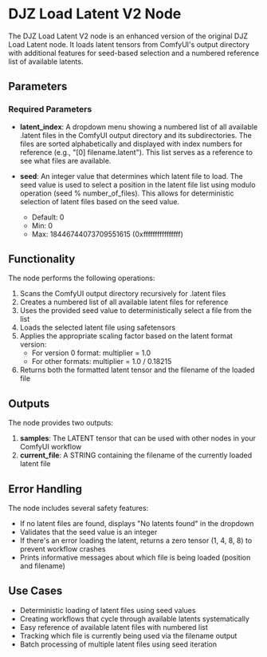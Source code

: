 # DJZ Load Latent V2 Node

The DJZ Load Latent V2 node is an enhanced version of the original DJZ Load Latent node. It loads latent tensors from ComfyUI's output directory with additional features for seed-based selection and a numbered reference list of available latents.

## Parameters

### Required Parameters

- **latent_index**: A dropdown menu showing a numbered list of all available .latent files in the ComfyUI output directory and its subdirectories. The files are sorted alphabetically and displayed with index numbers for reference (e.g., "[0] filename.latent"). This list serves as a reference to see what files are available.

- **seed**: An integer value that determines which latent file to load. The seed value is used to select a position in the latent file list using modulo operation (seed % number_of_files). This allows for deterministic selection of latent files based on the seed value.
  - Default: 0
  - Min: 0
  - Max: 18446744073709551615 (0xffffffffffffffff)

## Functionality

The node performs the following operations:

1. Scans the ComfyUI output directory recursively for .latent files
2. Creates a numbered list of all available latent files for reference
3. Uses the provided seed value to deterministically select a file from the list
4. Loads the selected latent file using safetensors
5. Applies the appropriate scaling factor based on the latent format version:
   - For version 0 format: multiplier = 1.0
   - For other formats: multiplier = 1.0 / 0.18215
6. Returns both the formatted latent tensor and the filename of the loaded file

## Outputs

The node provides two outputs:

1. **samples**: The LATENT tensor that can be used with other nodes in your ComfyUI workflow
2. **current_file**: A STRING containing the filename of the currently loaded latent file

## Error Handling

The node includes several safety features:

- If no latent files are found, displays "No latents found" in the dropdown
- Validates that the seed value is an integer
- If there's an error loading the latent, returns a zero tensor (1, 4, 8, 8) to prevent workflow crashes
- Prints informative messages about which file is being loaded (position and filename)

## Use Cases

- Deterministic loading of latent files using seed values
- Creating workflows that cycle through available latents systematically
- Easy reference of available latent files with numbered list
- Tracking which file is currently being used via the filename output
- Batch processing of multiple latent files using seed iteration
